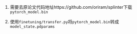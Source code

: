 1. 需要去原论文代码地址https://github.com/oriram/splinter下载`pytorch_model.bin`

2. 使用`finetuning/transfer.py`将`pytorch_model.bin`转成`model_state.pdparams`

   


